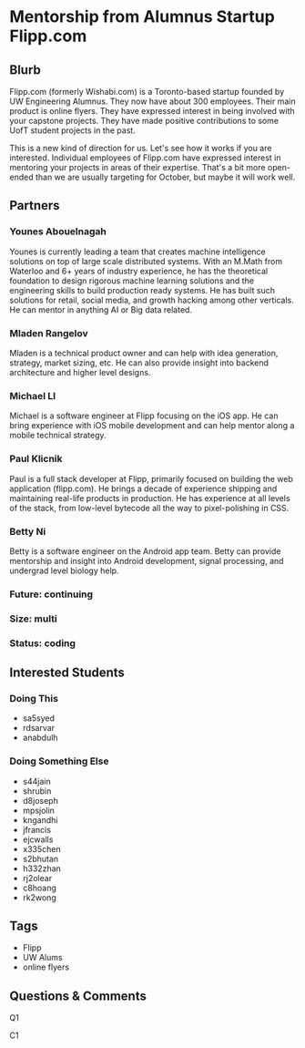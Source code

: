 # Mentorship from Alumnus Startup Flipp.com

## Blurb

Flipp.com (formerly Wishabi.com) is a Toronto-based startup founded by
UW Engineering Alumnus. They now have about 300 employees.  Their main
product is online flyers. They have expressed interest in being
involved with your capstone projects. They have made positive
contributions to some UofT student projects in the past.

This is a new kind of direction for us. Let's see how it works if you
are interested. Individual employees of Flipp.com have expressed
interest in mentoring your projects in areas of their expertise.
That's a bit more open-ended than we are usually targeting for
October, but maybe it will work well.


## Partners

### Younes Abouelnagah
Younes is currently leading a team that creates machine intelligence solutions on top of large scale distributed systems. With an M.Math from Waterloo and 6+ years of industry experience, he has the theoretical foundation to design rigorous machine learning solutions and the engineering skills to build production ready systems. He has built such solutions for retail, social media, and growth hacking among other verticals.  He can mentor in anything AI or Big data related.

### Mladen Rangelov
Mladen is a technical product owner and can help with idea generation, strategy, market sizing, etc.  He can also provide insight into backend architecture and higher level designs.

### Michael LI
Michael is a software engineer at Flipp focusing on the iOS app.  He can bring experience with iOS mobile development and can help mentor along a mobile technical strategy.

### Paul Klicnik
Paul is a full stack developer at Flipp, primarily focused on building the web application (flipp.com).  He brings a decade of experience shipping and maintaining real-life products in production.  He has experience at all levels of the stack, from low-level bytecode all the way to pixel-polishing in CSS.

### Betty Ni
Betty is a software engineer on the Android app team.  Betty can provide mentorship and insight into Android development, signal processing, and undergrad level biology help.

### Future: continuing
### Size: multi
### Status: coding

## Interested Students
### Doing This
* sa5syed
* rdsarvar
* anabdulh
### Doing Something Else
* s44jain
* shrubin
* d8joseph
* mpsjolin
* kngandhi
* jfrancis
* ejcwalls
* x335chen
* s2bhutan
* h332zhan
* rj2olear
* c8hoang
* rk2wong

## Tags
* Flipp
* UW Alums
* online flyers

## Questions & Comments

Q1

C1
